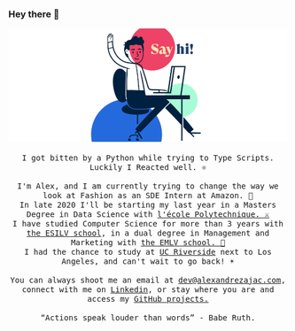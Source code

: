 ### Hey there 👋

<p align="center">
  <img src="https://raw.githubusercontent.com/alexZajac/alexZajac/master/avatar_colors.png">
  <br><br>
  <samp>
      I got bitten by a Python while trying to Type Scripts. Luckily I Reacted well. ⚛️
      <br><br>
      I'm Alex, and I am currently trying to change the way we look at Fashion as an SDE Intern at Amazon. 👕
      <br>
      In late 2020 I'll be starting my last year in a Masters Degree in Data Science with <a href="https://www.polytechnique.edu/en">l'école Polytechnique. ⚔️</a> 
      <br>
      I have studied Computer Science for more than 3 years with <a href="https://www.esilv.fr/en/">the ESILV school</a>, in a dual degree in Management and Marketing with <a href="https://www.emlv.fr/en/">the EMLV school. 💼</a>
      <br>
    I had the chance to study at <a href="https://www.ucr.edu/">UC Riverside</a> next to Los Angeles, and can't wait to go back! ☀️
      <br><br>
      You can always shoot me an email at <a href="mailto:dev@alexandrezajac.com">dev@alexandrezajac.com</a>, connect with me on <a href="https://www.linkedin.com/in/alexandre-zajac/">Linkedin</a>, or stay where you are and access my <a href="https://github.com/alexZajac?tab=repositories">GitHub projects.</a>
      <br><br>
    <q>Actions speak louder than words</q> - Babe Ruth.
  </samp>
</p>
